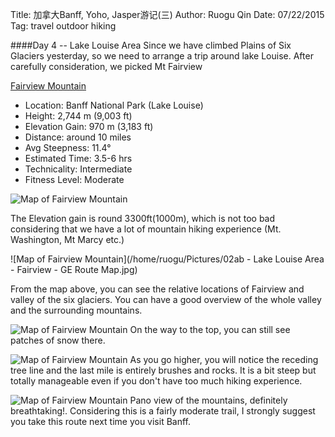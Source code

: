 Title: 加拿大Banff, Yoho, Jasper游记(三)
Author: Ruogu Qin
Date: 07/22/2015
Tag: travel
     outdoor
     hiking

####Day 4 -- Lake Louise Area
Since we have climbed Plains of Six Glaciers yesterday, so we need to arrange a trip around lake Louise. After carefully consideration, we picked Mt Fairview

[Fairview Mountain](http://www.soistheman.com/diary/page.php?id=fairview-mtn&page=1)

* Location: Banff National Park (Lake Louise)
* Height: 2,744 m (9,003 ft)
* Elevation Gain: 970 m (3,183 ft)
* Distance: around 10 miles
* Avg Steepness: 11.4°
* Estimated Time: 3.5-6 hrs
* Technicality: Intermediate
* Fitness Level: Moderate

![Map of Fairview Mountain](/home/ruogu/Pictures/fairview_mountain.jpg)

The Elevation gain is round 3300ft(1000m), which is not too bad considering that we have a lot of mountain hiking experience (Mt. Washington, Mt Marcy etc.)

![Map of Fairview Mountain](/home/ruogu/Pictures/02ab - Lake Louise Area - Fairview - GE Route Map.jpg)

From the map above, you can see the relative locations of Fairview and valley of the six glaciers. You can have a good overview of the whole valley and the surrounding mountains.

![Map of Fairview Mountain](/home/ruogu/Pictures/IMG_20150630_141849.jpg)
On the way to the top, you can still see patches of snow there.

![Map of Fairview Mountain](/home/ruogu/Pictures/IMG_20150630_153339.jpg)
As you go higher, you will notice the receding tree line and the last mile is entirely brushes and rocks. It is a bit steep but totally manageable even if you don't have too much hiking experience.

![Map of Fairview Mountain](/home/ruogu/Pictures/PANO_20150630_155537.jpg)
Pano view of the mountains, definitely breathtaking!. Considering this is a fairly moderate trail, I strongly suggest you take this route next time you visit Banff.
